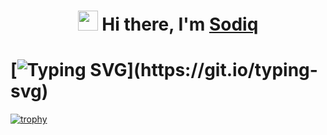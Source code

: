 <h1 align="center"><img src="https://github.com/blackcater/blackcater/raw/main/images/Hi.gif" height="32"/> Hi there, I'm <a href="https://CloseCoder.cf" target="_blank">Sodiq</a> 
</h1>

# [![Typing SVG](https://readme-typing-svg.herokuapp.com?color=47B8F7&lines=Developer+from+Uzbekistan;Python+Developer;Front-End+Developer;)](https://git.io/typing-svg)
[![trophy](https://github-profile-trophy.vercel.app/?username=KarimjonovSodiq)](https://github.com/KarimjonovSodiq/github-profile-trophy)
